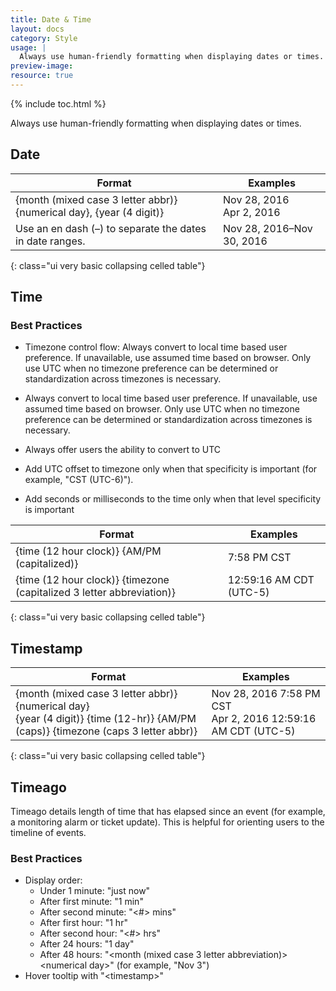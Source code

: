 ```yaml
---
title: Date & Time
layout: docs
category: Style
usage: |
  Always use human-friendly formatting when displaying dates or times.
preview-image:
resource: true
---
```


{% include toc.html %}

Always use human-friendly formatting when displaying dates or times.

## Date

| Format | Examples |
| --- | --- |
| {month (mixed case 3 letter abbr)} {numerical day}, {year (4 digit)} | Nov 28, 2016<br/>Apr 2, 2016 |
| Use an en dash (&ndash;) to separate the dates in date ranges. | Nov 28, 2016&ndash;Nov 30, 2016 |
{: class="ui very basic collapsing celled table"}

## Time

### Best Practices

-   Timezone control flow: Always convert to local time based user preference.
    If unavailable, use assumed time based on browser. Only use UTC when no
    timezone preference can be determined or standardization across timezones
    is necessary.

-   Always convert to local time based user preference. If unavailable, use
    assumed time based on browser. Only use UTC when no timezone preference can
    be determined or standardization across timezones is necessary.

-   Always offer users the ability to convert to UTC

-   Add UTC offset to timezone only when that specificity is important (for
    example, "CST (UTC-6)").

-   Add seconds or milliseconds to the time only when that level specificity is
    important

| Format | Examples |
| --- | --- |
| {time (12 hour clock)} {AM/PM (capitalized)} | 7:58 PM CST |
| {time (12 hour clock)} {timezone (capitalized 3 letter abbreviation)} | 12:59:16 AM CDT (UTC-5) |
{: class="ui very basic collapsing celled table"}

## Timestamp

| Format | Examples |
| --- | --- |
| {month (mixed case 3 letter abbr)} {numerical day}<br>{year (4 digit)} {time (12-hr)} {AM/PM (caps)} {timezone (caps 3 letter abbr)} | Nov 28, 2016 7:58 PM CST<br/>Apr 2, 2016 12:59:16 AM CDT (UTC-5) |
{: class="ui very basic collapsing celled table"}

## Timeago

Timeago details length of time that has elapsed since an event (for example, a
monitoring alarm or ticket update). This is helpful for orienting users to the
timeline of events.

### Best Practices

-   Display order:
    -   Under 1 minute: "just now"
    -   After first minute: "1 min"
    -   After second minute: "\<#\> mins"
    -   After first hour: "1 hr"
    -   After second hour: "\<#\> hrs"
    -   After 24 hours: "1 day"
    -   After 48 hours: "\<month (mixed case 3 letter abbreviation)\> \<numerical day\>" (for example, "Nov 3")
-   Hover tooltip with "\<timestamp\>"

